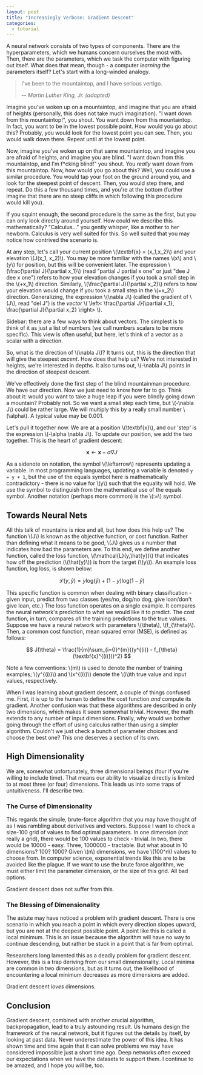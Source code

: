 ```yaml
---
layout: post
title: "Increasingly Verbose: Gradient Descent"
categories:
  - tutorial
---
```

A neural network consists of two types of components. There are the hyperparameters, which we humans concern ourselves the 
most with. Then, there are the parameters, which we task the computer with figuring out itself. What does that mean,
though - a computer *learning* the parameters itself? Let's start with a long-winded analogy.

> I've been to the mountaintop, and I have serious vertigo.
>
> -- <cite>Martin Luther King, Jr. (adapted)</cite>

Imagine you've woken up on a mountaintop, and imagine that you are afraid of heights (personally, this does not take
much imagination). "I want down from this mountaintop!", you shout. You want down from this mountaintop. In fact, you 
want to be in the lowest possible point. How would you go about this? Probably, you would look for the lowest point you
can see. Then, you would walk down there. Repeat until at the lowest point.

Now, imagine you've woken up on that same mountaintop, and imagine you are afraid of heights, and imagine you are blind.
"I want down from this mountaintop, and I'm f\*cking blind!" you shout. You *really* want down from this mountaintop.
Now, how would you go about this? Well, you could use a similar procedure. You would tap your foot on the ground around
you, and look for the steepest point of descent. Then, you would step there, and repeat. Do this a few thousand times, 
and you're at the bottom (further imagine that there are no steep cliffs in which following this procedure would kill 
you).

If you squint enough, the second procedure is the same as the first, but you can only look directly around yourself. How
could we describe this mathematically? "Calculus..." you gently whisper, like a mother to her newborn. Calculus is very 
well suited for this. So well suited that you may notice how contrived the scenario is. 

At any step, let's call your current position \\(\textbf{x} = (x_1,x_2)\\) and your elevation \\(J(x_1, x_2)\\). You may 
be more familiar with the names \\(x\\) and \\(y\\) for position, but this will be convenient later. The expression
\\(\frac{\partial J}{\partial x_1}\\) (read "partial J partial x one" or just "dee J dee x one") refers to how your elevation 
changes if you took a small step in the \\(+x_1\\) direction. Similarly, \\(\frac{\partial J}{\partial x_2}\\) refers to how your elevation would change if you took a small step in the \\(+x_2\\) direction. Generalizing, the expression \\(\nabla J\\) 
(called the gradient of \\(J\\), read "del J") is the *vector* \\( \left< \frac{\partial J}{\partial x_1}, \frac{\partial J}{\partial x_2} \right> \\).

Sidebar: there are a few ways to think about vectors. The simplest is to think of it as just a list of numbers (we call numbers
scalars to be more specific). This view is often useful, but here, let's think of a vector as a scalar with a direction.

So, what is the direction of \\(\nabla J\\)? It turns out, this is the direction that will give the steepest *ascent*.
How does that help us? We're not interested in heights, we're interested in depths. It also turns out, \\(-\nabla J\\) 
points in the direction of steepest descent. 

We've effectively done the first step of the blind mountainman procedure. We have our direction. Now we just need to 
know how far to go. Think about it: would you want to take a huge leap if you were blindly going down a mountain? 
Probably not. So we want a small step each time, but \\(-\nabla J\\) could be rather large. We will multiply this by
a really small number \\(\alpha\\). A typical value may be 0.001. 

Let's pull it together now. We are at a position \\(\textbf{x}\\), and our 'step' is the expression \\(-\alpha \nabla J\\). 
To update our position, we add the two together. This is the heart of gradient descent:

$$\textbf{x} \leftarrow \textbf{x} - \alpha \nabla J$$

As a sidenote on notation, the symbol \\(\leftarrow\\) represents updating a variable. In most programming languages,
updating a variable is denoted `y = y + 1`, but the use of the equals symbol here is mathematically contradictory - 
there is no value for \\(y\\) such that the equality will hold. We use the symbol to distinguish from the mathematical
use of the equals symbol. Another notation (perhaps more common) is the \\(:=\\) symbol.

## Towards Neural Nets

All this talk of mountains is nice and all, but how does this help us? The function \\(J\\) is known as the objective 
function, or cost function. Rather than defining what it means to be good, \\(J\\) gives us a number that indicates
how bad the parameters are. To this end, we define another function, called the loss function, \\(\mathcal{L}(y,\hat{y})\\) 
that indicates how off the prediction (\\(\hat{y}\\)) is from the target (\\(y\\)). An example loss function, log loss,
is shown below:

$$\mathcal{L}(y,\hat{y}) = y\text{log}(\hat{y}) + (1 - y)\text{log}(1 - \hat{y})$$

This specific function is common when dealing with binary classification - given input, predict from two classes (yes/no,
dog/no dog, give loan/don't give loan, etc.) The loss function operates on a single example. It compares the neural 
network's prediction to what we would like it to predict. The cost function, in turn, compares *all* the training predictions to the true values. Suppose we have a neural network with parameters \\(\theta\\), \\(f_{\theta}\\). Then, a common cost
function, mean squared error (MSE), is defined as follows:

$$ J(\theta) = \frac{1}{m}\sum_{i=0}^{m}{(y^{(i)} - f_{\theta}(\textbf{x}^{(i)}))^2} $$

Note a few conventions: \\(m\\) is used to denote the number of training examples; \\(y^{(i)}\\) and \\(x^{(i)}\\) 
denote the \\(i\\)th true value and input values, respectively.

When I was learning about gradient descent, a couple of things confused me. First, it is up to the human to define the
cost function *and* compute its gradient. Another confusion was that these algorithms are described in only two 
dimensions, which makes it seem somewhat trivial. However, the math extends to any number of input dimensions. Finally,
why would we bother going through the effort of using calculus rather than using a simpler algorithm. Couldn't we just
check a bunch of parameter choices and choose the best one? This one deserves a section of its own.

## High Dimensionality

We are, somewhat unfortunately, three dimensional beings (four if you're willing to include time). That means our 
ability to visualize directly is limited to at most three (or four) dimensions. This leads us into some traps of 
untuitiveness. I'll describe two.

### The Curse of Dimensionality

This regards the simple, brute-force algorithm that you may have thought of as I was rambling about derivatives and
vectors. Suppose I want to check a size-100 grid of values to find optimal parameters. In one dimension (not really a 
grid), there would be 100 values to check - trivial. In two, there would be 10000 - easy. Three, 1000000 - tractable.
But what about in 10 dimensions? 100? 1000? Given \\(n\\) dimensions, we have \\(100^n\\) values to choose from. In computer
science, exponential trends like this are to be avoided like the plague. If we want to use the brute force algorithm,
we must either limit the parameter dimension, or the size of this grid. All bad options. 

Gradient descent does not suffer from this.

### The Blessing of Dimensionality

The astute may have noticed a problem with gradient descent. There is one scenario in which you reach a point in which
every direction slopes upward, but you are not at the deepest possible point. A point like this is called a local
minimum. This is an issue because the algorithm will have no way to continue descending, but rather be stuck in a point
that is far from optimal. 

Researchers long lamented this as a deadly problem for gradient descent. However, this is a trap deriving from our small 
dimensionality. Local minima are common in two dimensions, but as it turns out, the likelihood of encountering a local minimum decreases as more dimensions are added. 

Gradient descent *loves* dimensions.

## Conclusion

Gradient descent, combined with another crucial algorithm, backpropagation, lead to a truly astounding result. Us humans
design the framework of the neural network, but it figures out the details by itself, by looking at past data. Never
underestimate the power of this idea. It has shown time and time again that it can solve problems we may have considered
impossible just a short time ago. Deep networks often exceed our expectations when we have the datasets to support them.
I continue to be amazed, and I hope you will be, too.